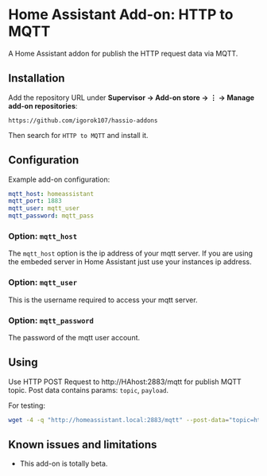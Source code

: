 # Home Assistant Add-on: HTTP to MQTT

A Home Assistant addon for publish the HTTP request data via MQTT.

## Installation

Add the repository URL under **Supervisor → Add-on store → ⋮ → Manage add-on repositories**:

    https://github.com/igorok107/hassio-addons

Then search for `HTTP to MQTT` and install it.

## Configuration

Example add-on configuration:

```yaml
mqtt_host: homeassistant
mqtt_port: 1883
mqtt_user: mqtt_user
mqtt_password: mqtt_pass
```

### Option: `mqtt_host`

The `mqtt_host` option is the ip address of your mqtt server. If you are using the embeded server in Home Assistant just use your instances ip address.

### Option: `mqtt_user`

This is the username required to access your mqtt server.

### Option: `mqtt_password`

The password of the mqtt user account.

## Using
Use HTTP POST Request to http://HAhost:2883/mqtt for publish MQTT topic.
Post data contains params: `topic`, `payload`.

For testing:
```bash
wget -4 -q "http://homeassistant.local:2883/mqtt" --post-data="topic=http2mqtt/test&payload={\"event\":\"Test\",\"action\":\"TestAction\"}" -O -
```
## Known issues and limitations

- This add-on is totally beta. 
